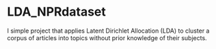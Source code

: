 # LDA_NPRdataset

I simple project that applies Latent Dirichlet Allocation (LDA) to cluster a corpus of articles into topics without prior knowledge of their subjects.
